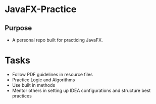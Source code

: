# JavaFX-Practice

## Purpose
- A personal repo built for practicing JavaFX.

# Tasks

- Follow PDF guidelines in resource files
- Practice Logic and Algorithms
- Use built in methods
- Mentor others in setting up IDEA configurations and structure best practices 
